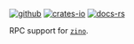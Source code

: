 [![github]](https://github.com/photino/zino)
[![crates-io]](https://crates.io/crates/zino-rpc)
[![docs-rs]](https://docs.rs/zino-rpc)

[github]: https://img.shields.io/badge/github-8da0cb?labelColor=555555&logo=github
[crates-io]: https://img.shields.io/badge/crates.io-fc8d62?labelColor=555555&logo=rust
[docs-rs]: https://img.shields.io/badge/docs.rs-66c2a5?labelColor=555555&logo=docs.rs

RPC support for [`zino`].

[`zino`]: https://github.com/photino/zino
